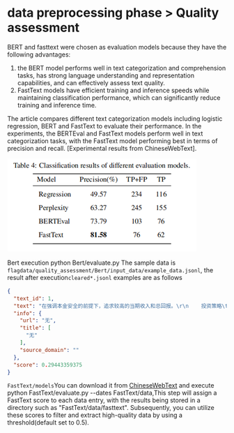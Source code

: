 # data preprocessing phase > Quality assessment
BERT and fasttext were chosen as evaluation models because they have the following advantages:

1. the BERT model performs well in text categorization and comprehension tasks, has strong language understanding and
   representation capabilities, and can effectively assess text quality.
2. FastText models have efficient training and inference speeds while maintaining classification performance, which can
   significantly reduce training and inference time.

The article compares different text categorization models including logistic regression, BERT and FastText to
evaluate their performance. In the experiments, the BERTEval and FastText models perform well in text categorization
tasks, with the FastText model performing best in terms of precision and
recall. [Experimental results from ChineseWebText].

![Classification results of different evaluation models.](quality_assessment.png)

Bert execution python Bert/evaluate.py
The sample data is `flagdata/quality_assessment/Bert/input_data/example_data.jsonl`, the result after
execution`cleared*.jsonl` examples are as follows

```json
{
  "text_id": 1,
  "text": "在强调本金安全的前提下，追求较高的当期收入和总回报。\r\n    投资策略\t本基金将在遵守投资纪律并有效管理风险的基础上，通过价值分析，结合自上而下确定投资策略和自下而上个券选择的程序，采取久期偏离、收益率曲线配置和类属配置等积极投资策略，发现、确认并利用市场失衡实现组合增值......",
  "info": {
    "url": "无",
    "title": [
      "无"
    ],
    "source_domain": ""
  },
  "score": 0.29443359375
}
```

`FastText/models`You can download it from [ChineseWebText](https://github.com/CASIA-LM/ChineseWebText) and execute
python
FastText/evaluate.py --dates FastText/data,This step will assign a FastText score to each data entry, with the results
being stored in a directory such as "FastText/data/fasttext". Subsequently, you can utilize these scores to filter and
extract high-quality data by using a threshold(default set to 0.5).